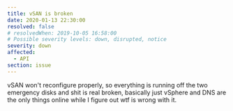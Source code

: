 ```yaml
---
title: vSAN is broken
date: 2020-01-13 22:30:00
resolved: false
# resolvedWhen: 2019-10-05 16:58:00
# Possible severity levels: down, disrupted, notice
severity: down
affected:
  - API
section: issue
---
```


vSAN won't reconfigure properly, so everything is running off the two emergency disks and shit is real broken, basically just vSphere and DNS are the only things online while I figure out wtf is wrong with it.